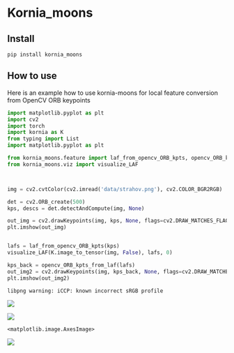 Kornia_moons
================

<!-- WARNING: THIS FILE WAS AUTOGENERATED! DO NOT EDIT! -->

## Install

`pip install kornia_moons`

## How to use

Here is an example how to use kornia-moons for local feature conversion
from OpenCV ORB keypoints

``` python
import matplotlib.pyplot as plt
import cv2
import torch
import kornia as K
from typing import List
import matplotlib.pyplot as plt

from kornia_moons.feature import laf_from_opencv_ORB_kpts, opencv_ORB_kpts_from_laf 
from kornia_moons.viz import visualize_LAF



img = cv2.cvtColor(cv2.imread('data/strahov.png'), cv2.COLOR_BGR2RGB)

det = cv2.ORB_create(500)
kps, descs = det.detectAndCompute(img, None)

out_img = cv2.drawKeypoints(img, kps, None, flags=cv2.DRAW_MATCHES_FLAGS_DRAW_RICH_KEYPOINTS)
plt.imshow(out_img)


lafs = laf_from_opencv_ORB_kpts(kps)
visualize_LAF(K.image_to_tensor(img, False), lafs, 0)

kps_back = opencv_ORB_kpts_from_laf(lafs)
out_img2 = cv2.drawKeypoints(img, kps_back, None, flags=cv2.DRAW_MATCHES_FLAGS_DRAW_RICH_KEYPOINTS)
plt.imshow(out_img2)
```

    libpng warning: iCCP: known incorrect sRGB profile

![](index_files/figure-commonmark/cell-3-output-2.png)

![](index_files/figure-commonmark/cell-3-output-3.png)

    <matplotlib.image.AxesImage>

![](index_files/figure-commonmark/cell-3-output-5.png)
